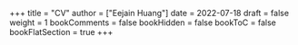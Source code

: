 +++
title = "CV"
author = ["Eejain Huang"]
date = 2022-07-18
draft = false
weight = 1
bookComments = false
bookHidden = false
bookToC = false
bookFlatSection = true
+++

<!-- {{< embed-pdf url="/Users/naskuv/eejainsite/content/CV/CV.pdf" hidePaginator="true">}} -->


<!-- <div id="adobe-dc-view" style="width: 50vw; position: relative; left: 50%; right: 50%; margin-left: -50vw; margin-right: -50vw;"></div> -->
<div id="adobe-dc-view" style="width: 800px;"></div>
<script src="https://documentcloud.adobe.com/view-sdk/main.js"></script>
<script type="text/javascript">
	document.addEventListener("adobe_dc_view_sdk.ready", function(){ 
		var adobeDCView = new AdobeDC.View({clientId: "4701019beae944d5aade3356a72546b6", divId: "adobe-dc-view"});
		adobeDCView.previewFile({
			content:{location: {url: "Yizhen_Huang_CV.pdf"}},
			metaData:{fileName: "Yizhen_Huang_CV.pdf"}
		}, {embedMode: "IN_LINE"});
	});
</script>
